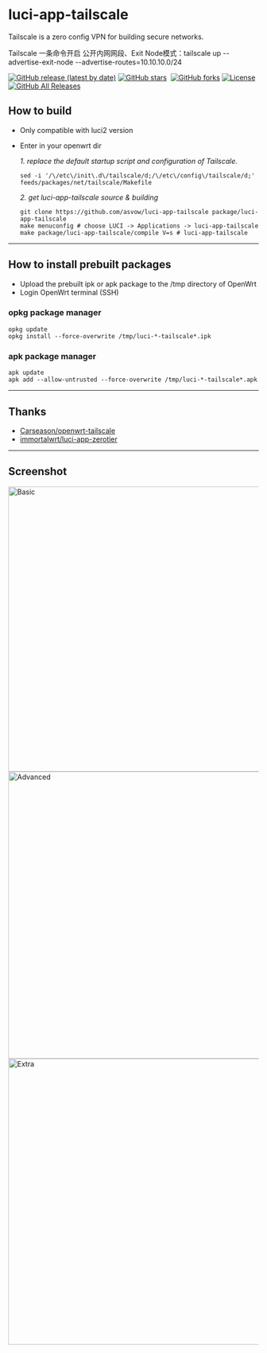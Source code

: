 # luci-app-tailscale

Tailscale is a zero config VPN for building secure networks.  


Tailscale 一条命令开启 公开内网网段、Exit Node模式：tailscale up --advertise-exit-node --advertise-routes=10.10.10.0/24



[![GitHub release (latest by date)](https://img.shields.io/github/v/release/asvow/luci-app-tailscale?style=flat-square)](https://github.com/asvow/luci-app-tailscale/releases)
[![GitHub stars](https://img.shields.io/github/stars/asvow/luci-app-tailscale?style=flat-square)](https://github.com/asvow/luci-app-tailscale/stargazers)  
[![GitHub forks](https://img.shields.io/github/forks/asvow/luci-app-tailscale?style=flat-square)](https://github.com/asvow/luci-app-tailscale/network/members)
[![License](https://img.shields.io/github/license/asvow/luci-app-tailscale?style=flat-square)](LICENSE)
[![GitHub All Releases](https://img.shields.io/github/downloads/asvow/luci-app-tailscale/total?style=flat-square)](https://github.com/asvow/luci-app-tailscale/releases)

## How to build

- Only compatible with luci2 version

- Enter in your openwrt dir

  *1. replace the default startup script and configuration of Tailscale.*
  ```shell
  sed -i '/\/etc\/init\.d\/tailscale/d;/\/etc\/config\/tailscale/d;' feeds/packages/net/tailscale/Makefile
  ```

  *2. get luci-app-tailscale source & building*
  ```shell
  git clone https://github.com/asvow/luci-app-tailscale package/luci-app-tailscale
  make menuconfig # choose LUCI -> Applications -> luci-app-tailscale
  make package/luci-app-tailscale/compile V=s # luci-app-tailscale
  ```

--------------

## How to install prebuilt packages

- Upload the prebuilt ipk or apk package to the /tmp directory of OpenWrt
- Login OpenWrt terminal (SSH)

### opkg package manager 
  ```shell
  opkg update
  opkg install --force-overwrite /tmp/luci-*-tailscale*.ipk
  ```

### apk package manager 
  ```shell
  apk update
  apk add --allow-untrusted --force-overwrite /tmp/luci-*-tailscale*.apk
  ```

--------------

## Thanks
- [Carseason/openwrt-tailscale](https://github.com/Carseason/openwrt-tailscale)
- [immortalwrt/luci-app-zerotier](https://github.com/immortalwrt/luci/blob/master/applications/luci-app-zerotier)

--------------

## Screenshot
<img width="573" alt="Basic" src="https://github.com/user-attachments/assets/bfca389a-bcec-42de-b5dd-b9588fd5db23" />
<img width="577" alt="Advanced" src="https://github.com/user-attachments/assets/d60ce19e-b3f3-43a7-98fc-7df6e2231898" />
<img width="575" alt="Extra" src="https://github.com/user-attachments/assets/6de5eaa7-6c18-48b8-a44a-0eaa311b0b79" />

